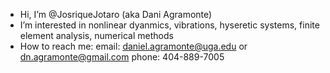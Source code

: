 - Hi, I’m @JosriqueJotaro (aka Dani Agramonte)
- I’m interested in nonlinear dyanmics, vibrations, hyseretic systems, finite element analysis, numerical methods
- How to reach me:
  email: daniel.agramonte@uga.edu or dn.agramonte@gmail.com
  phone: 404-889-7005

<!---
JosriqueJotaro/JosriqueJotaro is a ✨ special ✨ repository because its `README.md` (this file) appears on your GitHub profile.
You can click the Preview link to take a look at your changes.
--->
